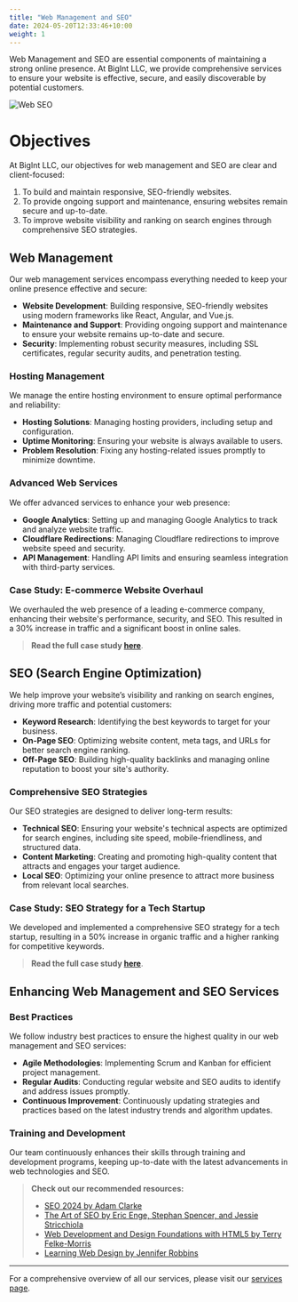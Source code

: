 ```yaml
---
title: "Web Management and SEO"
date: 2024-05-20T12:33:46+10:00
weight: 1
---
```


Web Management and SEO are essential components of maintaining a strong online presence. At BigInt LLC, we provide comprehensive services to ensure your website is effective, secure, and easily discoverable by potential customers.

![Web SEO](/bigint.us/images/services/BigInt_web_seo.png)

# Objectives

At BigInt LLC, our objectives for web management and SEO are clear and client-focused:

1. To build and maintain responsive, SEO-friendly websites.
2. To provide ongoing support and maintenance, ensuring websites remain secure and up-to-date.
3. To improve website visibility and ranking on search engines through comprehensive SEO strategies.

## Web Management

Our web management services encompass everything needed to keep your online presence effective and secure:

- **Website Development**: Building responsive, SEO-friendly websites using modern frameworks like React, Angular, and Vue.js.
- **Maintenance and Support**: Providing ongoing support and maintenance to ensure your website remains up-to-date and secure.
- **Security**: Implementing robust security measures, including SSL certificates, regular security audits, and penetration testing.

### Hosting Management

We manage the entire hosting environment to ensure optimal performance and reliability:
- **Hosting Solutions**: Managing hosting providers, including setup and configuration.
- **Uptime Monitoring**: Ensuring your website is always available to users.
- **Problem Resolution**: Fixing any hosting-related issues promptly to minimize downtime.

### Advanced Web Services

We offer advanced services to enhance your web presence:
- **Google Analytics**: Setting up and managing Google Analytics to track and analyze website traffic.
- **Cloudflare Redirections**: Managing Cloudflare redirections to improve website speed and security.
- **API Management**: Handling API limits and ensuring seamless integration with third-party services.

### Case Study: E-commerce Website Overhaul

We overhauled the web presence of a leading e-commerce company, enhancing their website's performance, security, and SEO. This resulted in a 30% increase in traffic and a significant boost in online sales.

> **Read the full case study [here](#)**.

## SEO (Search Engine Optimization)

We help improve your website’s visibility and ranking on search engines, driving more traffic and potential customers:

- **Keyword Research**: Identifying the best keywords to target for your business.
- **On-Page SEO**: Optimizing website content, meta tags, and URLs for better search engine ranking.
- **Off-Page SEO**: Building high-quality backlinks and managing online reputation to boost your site's authority.

### Comprehensive SEO Strategies

Our SEO strategies are designed to deliver long-term results:
- **Technical SEO**: Ensuring your website's technical aspects are optimized for search engines, including site speed, mobile-friendliness, and structured data.
- **Content Marketing**: Creating and promoting high-quality content that attracts and engages your target audience.
- **Local SEO**: Optimizing your online presence to attract more business from relevant local searches.

### Case Study: SEO Strategy for a Tech Startup

We developed and implemented a comprehensive SEO strategy for a tech startup, resulting in a 50% increase in organic traffic and a higher ranking for competitive keywords.

> **Read the full case study [here](#)**.

## Enhancing Web Management and SEO Services

### Best Practices

We follow industry best practices to ensure the highest quality in our web management and SEO services:

- **Agile Methodologies**: Implementing Scrum and Kanban for efficient project management.
- **Regular Audits**: Conducting regular website and SEO audits to identify and address issues promptly.
- **Continuous Improvement**: Continuously updating strategies and practices based on the latest industry trends and algorithm updates.

### Training and Development

Our team continuously enhances their skills through training and development programs, keeping up-to-date with the latest advancements in web technologies and SEO.

> **Check out our recommended resources:**
> - [SEO 2024 by Adam Clarke](https://amzn.to/3tJ2zLl)
> - [The Art of SEO by Eric Enge, Stephan Spencer, and Jessie Stricchiola](https://amzn.to/3qLhDxV)
> - [Web Development and Design Foundations with HTML5 by Terry Felke-Morris](https://amzn.to/3eyz3xt)
> - [Learning Web Design by Jennifer Robbins](https://amzn.to/3ez1FxJ)

---

For a comprehensive overview of all our services, please visit our [services page](/bigint.us/services/).
